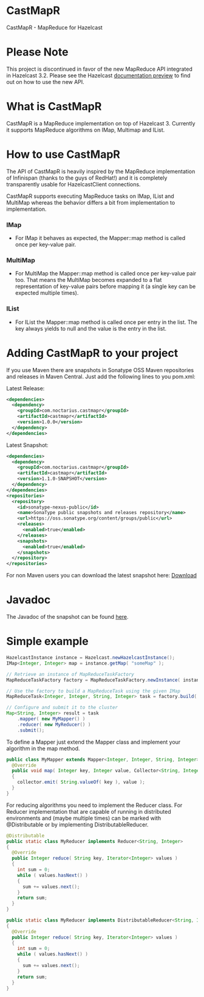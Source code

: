 CastMapR
========

CastMapR - MapReduce for Hazelcast

# Please Note

This project is discontinued in favor of the new MapReduce API integrated in Hazelcast 3.2. Please see the Hazelcast [documentation preview](https://docs.google.com/file/d/0B96T_cfRa_uxWU1vNFNCOHl2Rms) to find out on how to use the new API.

# What is CastMapR

CastMapR is a MapReduce implementation on top of Hazelcast 3. Currently it supports MapReduce algorithms on IMap, Multimap and IList.

# How to use CastMapR

The API of CastMapR is heavily inspired by the MapReduce implementation of Infinispan (thanks to the guys of RedHat!) and it is completely transparently usable for HazelcastClient connections.

CastMapR supports executing MapReduce tasks on IMap, IList and MultiMap whereas the behavior differs a bit from implementation to implementation.

### IMap ###
+ For IMap it behaves as expected, the Mapper::map method is called once per key-value pair.

### MultiMap ###
+ For MultiMap the Mapper::map method is called once per key-value pair too. That means the MultiMap becomes expanded to a flat representation of key-value pairs before mapping it (a single key can be expected multiple times).

### IList ###
+ For IList the Mapper::map method is called once per entry in the list. The key always yields to null and the value is the entry in the list. 

# Adding CastMapR to your project

If you use Maven there are snapshots in Sonatype OSS Maven repositories and releases in Maven Central. Just add the following lines to you pom.xml:

Latest Release:
```xml
<dependencies>
  <dependency>
    <groupId>com.noctarius.castmapr</groupId>
    <artifactId>castmapr</artifactId>
    <version>1.0.0</version>
  </dependency>
</dependencies>
```

Latest Snapshot:
```xml
<dependencies>
  <dependency>
    <groupId>com.noctarius.castmapr</groupId>
    <artifactId>castmapr</artifactId>
    <version>1.1.0-SNAPSHOT</version>
  </dependency>
</dependencies>
<repositories>
  <repository>
    <id>sonatype-nexus-public</id>
    <name>SonaType public snapshots and releases repository</name>
    <url>https://oss.sonatype.org/content/groups/public</url>
    <releases>
      <enabled>true</enabled>
    </releases>
    <snapshots>
      <enabled>true</enabled>
    </snapshots>
  </repository>
</repositories>
```

For non Maven users you can download the latest snapshot here:
[Download](https://oss.sonatype.org/content/repositories/snapshots/com/noctarius/castmapr/castmapr/0.0.1-SNAPSHOT/)

# Javadoc

The Javadoc of the snapshot can be found [here](https://noctarius.ci.cloudbees.com/job/CastMapR/javadoc/).

# Simple example

```java
HazelcastInstance instance = Hazelcast.newHazelcastInstance();
IMap<Integer, Integer> map = instance.getMap( "someMap" );

// Retrieve an instance of MapReduceTaskFactory
MapReduceTaskFactory factory = MapReduceTaskFactory.newInstance( instance );

// Use the factory to build a MapReduceTask using the given IMap
MapReduceTask<Integer, Integer, String, Integer> task = factory.build( map );

// Configure and submit it to the cluster
Map<String, Integer> result = task
	.mapper( new MyMapper() )
	.reducer( new MyReducer() )
	.submit();
``` 

To define a Mapper just extend the Mapper class and implement your algorithm in the map method.
```java
public class MyMapper extends Mapper<Integer, Integer, String, Integer> {
  @Override
  public void map( Integer key, Integer value, Collector<String, Integer> collector )
  {
    collector.emit( String.valueOf( key ), value );
  }
}
```

For reducing algorithms you need to implement the Reducer class. For Reducer implementation that are capable of running in distributed environments and (maybe multiple times) can be marked with @Distributable or by implementing DistributableReducer.
```java
@Distributable
public static class MyReducer implements Reducer<String, Integer>
{
  @Override
  public Integer reduce( String key, Iterator<Integer> values )
  {
    int sum = 0;
    while ( values.hasNext() )
    {
      sum += values.next();
    }
    return sum;
  }
}
```
```java
public static class MyReducer implements DistributableReducer<String, Integer>
{
  @Override
  public Integer reduce( String key, Iterator<Integer> values )
  {
    int sum = 0;
    while ( values.hasNext() )
    {
      sum += values.next();
    }
    return sum;
  }
}
```

